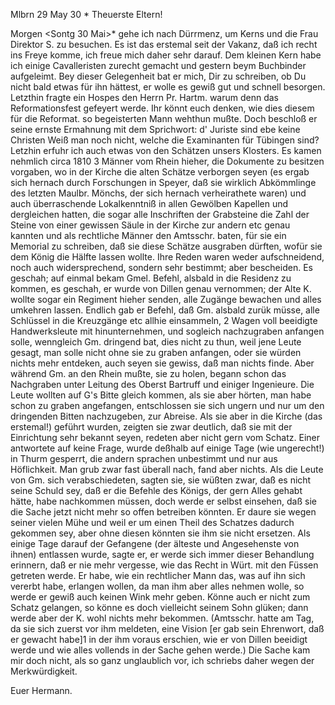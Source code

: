  Mlbrn 29 May 30 <Samstag>*
Theuerste Eltern!

Morgen <Sontg 30 Mai>* gehe ich nach Dürrmenz, um Kerns und die Frau Direktor S. zu besuchen. Es ist das erstemal seit der Vakanz, daß ich recht ins Freye komme, ich freue mich daher sehr darauf. Dem kleinen Kern habe ich einige Cavalleristen zurecht gemacht und gestern beym Buchbinder aufgeleimt. Bey dieser Gelegenheit bat er mich, Dir zu schreiben, ob Du nicht bald etwas für ihn hättest, er wolle es gewiß gut und schnell besorgen. 
Letzthin fragte ein Hospes den Herrn Pr. Hartm. warum denn das Reformationsfest gefeyert werde. Ihr könnt euch denken, wie dies diesem für die Reformat. so begeisterten Mann wehthun mußte. Doch beschloß er seine ernste Ermahnung mit dem Sprichwort: d' Juriste sind ebe keine Christen 
Weiß man noch nicht, welche die Examinanten für Tübingen sind? 
Letzhin erfuhr ich auch etwas von den Schätzen unsers Klosters. Es kamen nehmlich circa 1810 3 Männer vom Rhein hieher, die Dokumente zu besitzen vorgaben, wo in der Kirche die alten Schätze verborgen seyen (es ergab sich hernach durch Forschungen in Speyer, daß sie wirklich Abkömmlinge des letzten Maulbr. Mönchs, der sich hernach verheirathete waren) und auch überraschende Lokalkenntniß in allen Gewölben Kapellen und dergleichen hatten, die sogar alle Inschriften der Grabsteine die Zahl der Steine von einer gewissen Säule in der Kirche zur andern etc genau kannten und als rechtliche Männer den Amtsschr. baten, für sie ein Memorial zu schreiben, daß sie diese Schätze ausgraben dürften, wofür sie dem König die Hälfte lassen wollte. Ihre Reden waren weder aufschneidend, noch auch widersprechend, sondern sehr bestimmt; aber bescheiden. Es geschah; auf einmal bekam Gmel. Befehl, alsbald in die Residenz zu kommen, es geschah, er wurde von Dillen genau vernommen; der Alte K. wollte sogar ein Regiment hieher senden, alle Zugänge bewachen und alles umkehren lassen. Endlich gab er Befehl, daß Gm. alsbald zurük müsse, alle Schlüssel in die Kreuzgänge etc allhie einsammeln, 2 Wagen voll beeidigte Handwerksleute mit hinunternehmen, und sogleich nachzugraben anfangen solle, wenngleich Gm. dringend bat, dies nicht zu thun, weil jene Leute gesagt, man solle nicht ohne sie zu graben anfangen, oder sie würden nichts mehr entdeken, auch seyen sie gewiss, daß man nichts finde. Aber während Gm. an den Rhein mußte, sie zu holen, begann schon das Nachgraben unter Leitung des Oberst Bartruff und einiger Ingenieure. Die Leute wollten auf G's Bitte gleich kommen, als sie aber hörten, man habe schon zu graben angefangen, entschlossen sie sich ungern und nur um den dringenden Bitten nachzugeben, zur Abreise. Als sie aber in die Kirche (das erstemal!) geführt wurden, zeigten sie zwar deutlich, daß sie mit der Einrichtung sehr bekannt seyen, redeten aber nicht gern vom Schatz. Einer antwortete auf keine Frage, wurde deßhalb auf einige Tage (wie ungerecht!) in Thurm gesperrt, die andern sprachen unbestimmt und nur aus Höflichkeit. Man grub zwar fast überall nach, fand aber nichts. Als die Leute von Gm. sich verabschiedeten, sagten sie, sie wüßten zwar, daß es nicht seine Schuld sey, daß er die Befehle des Königs, der gern Alles gehabt hätte, habe nachkommen müssen, doch werde er selbst einsehen, daß sie die Sache jetzt nicht mehr so offen betreiben könnten. Er daure sie wegen seiner vielen Mühe und weil er um einen Theil des Schatzes dadurch gekommen sey, aber ohne diesen könnten sie ihm sie nicht ersetzen. Als einige Tage darauf der Gefangene (der älteste und Angesehenste von ihnen) entlassen wurde, sagte er, er werde sich immer dieser Behandlung erinnern, daß er nie mehr vergesse, wie das Recht in Würt. mit den Füssen getreten werde. Er habe, wie ein rechtlicher Mann das, was auf ihn sich vererbt habe, erlangen wollen, da man ihm aber alles nehmen wolle, so werde er gewiß auch keinen Wink mehr geben. Könne auch er nicht zum Schatz gelangen, so könne es doch vielleicht seinem Sohn glüken; dann werde aber der K. wohl nichts mehr bekommen. (Amtsschr. hatte am Tag, da sie sich zuerst vor ihm meldeten, eine Vision [er gab sein Ehrenwort, daß er gewacht habe]1 in der ihm voraus erschien, wie er von Dillen beeidigt werde und wie alles vollends in der Sache gehen werde.) Die Sache kam mir doch nicht, als so ganz unglaublich vor, ich schriebs daher wegen der Merkwürdigkeit.

 Euer Hermann.
